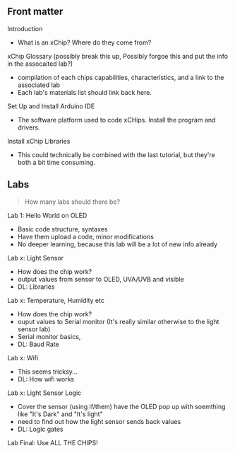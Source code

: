## Front matter
Introduction
* What is an xChip? Where do they come from? 

xChip Glossary (possibly break this up, Possibly forgoe this and put the info in the assocaited lab?)
* compilation of each chips capabilities, characteristics, and a link to the associated lab 
* Each lab's materials list should link back here.

Set Up and Install Arduino IDE
* The software platform used to code xCHips. Install the program and drivers.

Install xChip Libraries
* This could technically be combined with the last tutorial, but they're both a bit time consuming.

## Labs
> How many labs should there be?

Lab 1: Hello World on OLED
* Basic code structure, syntaxes
* Have them upload a code, minor modifications
* No deeper learning, because this lab will be a lot of new info already

Lab x: Light Sensor
* How does the chip work?
* output values from sensor to OLED, UVA/UVB  and visible
* DL: Libraries

Lab x: Temperature, Humidity etc
* How does the chip work?
* ouput values to Serial monitor (It's really similar otherwise to the light sensor lab)
* Serial monitor basics, 
* DL: Baud Rate

Lab x: Wifi

* This seems tricksy...
* DL: How wifi works

Lab x: Light Sensor Logic 
* Cover the sensor (using if/them) have the OLED pop up with soemthing like "It's Dark" and "It's light"
* need to find out how the light sensor sends back values
* DL: Logic gates

Lab Final: Use ALL THE CHIPS!
